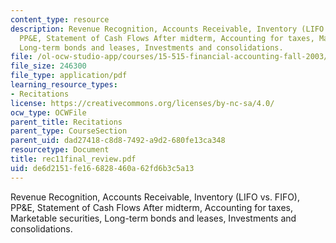 ```yaml
---
content_type: resource
description: Revenue Recognition, Accounts Receivable, Inventory (LIFO vs. FIFO),
  PP&E, Statement of Cash Flows After midterm, Accounting for taxes, Marketable securities,
  Long-term bonds and leases, Investments and consolidations.
file: /ol-ocw-studio-app/courses/15-515-financial-accounting-fall-2003/de6d2151fe166828460a62fd6b3c5a13_rec11final_review.pdf
file_size: 246300
file_type: application/pdf
learning_resource_types:
- Recitations
license: https://creativecommons.org/licenses/by-nc-sa/4.0/
ocw_type: OCWFile
parent_title: Recitations
parent_type: CourseSection
parent_uid: dad27418-c8d8-7492-a9d2-680fe13ca348
resourcetype: Document
title: rec11final_review.pdf
uid: de6d2151-fe16-6828-460a-62fd6b3c5a13
---
```

Revenue Recognition, Accounts Receivable, Inventory (LIFO vs. FIFO), PP&E, Statement of Cash Flows After midterm, Accounting for taxes, Marketable securities, Long-term bonds and leases, Investments and consolidations.